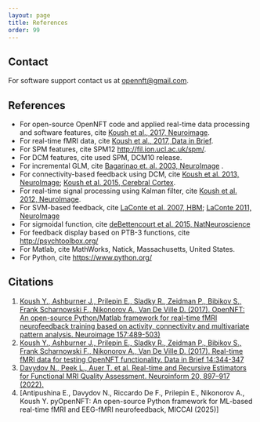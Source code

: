 ```yaml
---
layout: page
title: References
order: 99
---
```


## Contact

For software support contact us at <opennft@gmail.com>.




## References

- For open-source OpenNFT code and applied real-time data processing and software features, cite [Koush et al., 2017, Neuroimage](http://www.sciencedirect.com/science/article/pii/S1053811917305050).
- For real-time fMRI data, cite [Koush et al., 2017, Data in Brief](http://www.sciencedirect.com/science/article/pii/S2352340917303517).
- For SPM features, cite SPM12 <http://fil.ion.ucl.ac.uk/spm/>.
- For DCM features, cite used SPM, DCM10 release.
- For incremental GLM, cite [Bagarinao et. al. 2003, NeuroImage](https://www.sciencedirect.com/science/article/pii/S1053811903000818) . 
- For connectivity-based feedback using DCM, cite [Koush et al. 2013, NeuroImage](https://pubmed.ncbi.nlm.nih.gov/23668967/); [Koush et al. 2015, Cerebral Cortex](https://pubmed.ncbi.nlm.nih.gov/26679192/).
- For real-time signal processing using Kalman filter, cite [Koush et al. 2012, NeuroImage](https://pubmed.ncbi.nlm.nih.gov/21839842/).
- For SVM-based feedback, cite [LaConte et al. 2007, HBM](https://onlinelibrary.wiley.com/doi/full/10.1002/hbm.20326); [LaConte 2011, NeuroImage](https://www.sciencedirect.com/science/article/pii/S1053811910009109)
- For sigmoidal function, cite [deBettencourt et al. 2015, NatNeuroscience](https://www.nature.com/articles/nn.3940)
- For feedback display based on PTB-3 functions, cite <http://psychtoolbox.org/>
- For Matlab, cite MathWorks, Natick, Massachusetts, United States.
- For Python, cite <https://www.python.org/>


## Citations

1.  [Koush Y., Ashburner J., Prilepin E., Sladky R., Zeidman P., Bibikov S., Frank Scharnowski F., Nikonorov A., Van De Ville D. (2017). OpenNFT: An open-source Python/Matlab framework for real-time fMRI neurofeedback training based on activity, connectivity and multivariate pattern analysis. Neuroimage 157:489-503)](http://www.sciencedirect.com/science/article/pii/S1053811917305050)
2.  [Koush Y., Ashburner J., Prilepin E., Sladky R., Zeidman P., Bibikov S., Frank Scharnowski F., Nikonorov A., Van De Ville D. (2017). Real-time fMRI data for testing OpenNFT functionality. Data in Brief 14:344-347](http://www.sciencedirect.com/science/article/pii/S2352340917303517)
3.  [Davydov N., Peek L., Auer T. et al. Real-time and Recursive Estimators for Functional MRI Quality Assessment. Neuroinform 20, 897–917 (2022).](https://link.springer.com/article/10.1007/s12021-022-09582-7#citeas)
4.  [Antipushina E., Davydov N., Riccardo De F., Prilepin E., Nikonorov A., Koush Y. pyOpenNFT: An open-source Python framework for ML-based real-time fMRI and EEG-fMRI neurofeedback, MICCAI (2025)]
